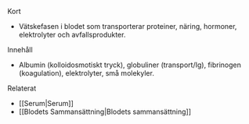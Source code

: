 Kort
- Vätskefasen i blodet som transporterar proteiner, näring, hormoner, elektrolyter och avfallsprodukter.

Innehåll
- Albumin (kolloidosmotiskt tryck), globuliner (transport/Ig), fibrinogen (koagulation), elektrolyter, små molekyler.

Relaterat
- [[Serum|Serum]]
- [[Blodets Sammansättning|Blodets sammansättning]]
